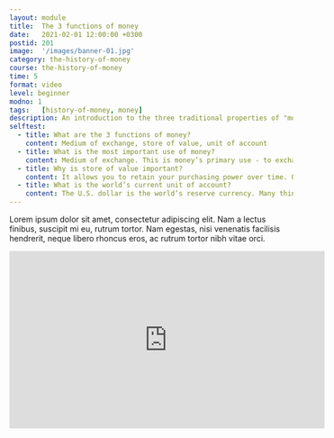 ```yaml
---
layout: module
title:  The 3 functions of money
date:   2021-02-01 12:00:00 +0300
postid: 201
image:  '/images/banner-01.jpg'
category: the-history-of-money
course: the-history-of-money
time: 5
format: video
level: beginner
modno: 1
tags:   [history-of-money, money]
description: An introduction to the three traditional properties of "money".
selftest:
  - title: What are the 3 functions of money?
    content: Medium of exchange, store of value, unit of account
  - title: What is the most important use of money?
    content: Medium of exchange. This is money’s primary use - to exchange it for goods and services.
  - title: Why is store of value important?
    content: It allows you to retain your purchasing power over time. Or put another way, it allows you to redeem your current work for goods and services in the future. The better money is as a store of value, the more goods and services you’ll be able to exchange for it in the future.
  - title: What is the world’s current unit of account?
    content: The U.S. dollar is the world’s reserve currency. Many things outside of the US are priced in it (including oil) and most people worldwide understand things that are “priced in dollars”.
---
```


Lorem ipsum dolor sit amet, consectetur adipiscing elit. Nam a lectus finibus, suscipit mi eu, rutrum tortor. Nam egestas, nisi venenatis facilisis hendrerit, neque libero rhoncus eros, ac rutrum tortor nibh vitae orci.

<iframe width="560" height="315"
src="https://www.youtube.com/embed/hKTyABdF10M"
title="YouTube video player" frameborder="0"
allow="accelerometer; autoplay; clipboard-write; encrypted-media; gyroscope; picture-in-picture"
allowfullscreen>
</iframe>
